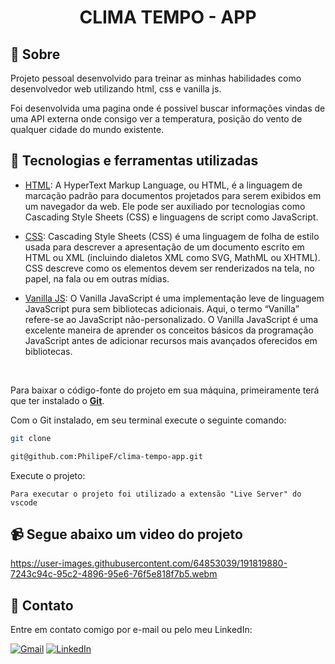 <div align="center">
<h1> CLIMA TEMPO - APP </h1>
</div>
<h2>📃 Sobre</h2><p>

Projeto pessoal desenvolvido para treinar as minhas habilidades como desenvolvedor web utilizando html, css e vanilla js. <p> Foi desenvolvida uma pagina onde é possivel buscar informações vindas de uma API externa onde consigo ver a temperatura, posição do vento de qualquer cidade do mundo existente.
<br>
## 🚀 Tecnologias e ferramentas utilizadas

- [HTML](https://en.wikipedia.org/wiki/HTML): A HyperText Markup Language, ou HTML, é a linguagem de marcação padrão para documentos projetados para serem exibidos em um navegador da web. Ele pode ser auxiliado por tecnologias como Cascading Style Sheets (CSS) e linguagens de script como JavaScript.


- [CSS](https://developer.mozilla.org/en-US/docs/Web/CSS): Cascading Style Sheets (CSS) é uma linguagem de folha de estilo usada para descrever a apresentação de um documento escrito em HTML ou XML (incluindo dialetos XML como SVG, MathML ou XHTML). CSS descreve como os elementos devem ser renderizados na tela, no papel, na fala ou em outras mídias.

- [Vanilla JS](https://kinsta.com/pt/base-de-conhecimento/o-que-e-javascript/#vanilla-javascript): O Vanilla JavaScript é uma implementação leve de linguagem JavaScript pura sem bibliotecas adicionais. Aqui, o termo “Vanilla” refere-se ao JavaScript não-personalizado. O Vanilla JavaScript é uma excelente maneira de aprender os conceitos básicos da programação JavaScript antes de adicionar recursos mais avançados oferecidos em bibliotecas.

<br>

Para baixar o código-fonte do projeto em sua máquina, primeiramente terá que ter instalado o [**Git**](https://git-scm.com/).

Com o Git instalado, em seu terminal execute o seguinte comando:

```bash
git clone  

git@github.com:PhilipeF/clima-tempo-app.git
```

Execute o projeto:

```
Para executar o projeto foi utilizado a extensão "Live Server" do vscode
```

<h2>📹 Segue abaixo um video do projeto</h2>

https://user-images.githubusercontent.com/64853039/191819880-7243c94c-95c2-4896-95e6-76f5e818f7b5.webm


## 📲 Contato

Entre em contato comigo por e-mail ou pelo meu LinkedIn:

<a href="mailto:philipsferreiraa@gmail.com"><img src="https://img.shields.io/badge/Gmail-D14836?style=for-the-badge&logo=gmail&logoColor=white" alt="Gmail"/></a>
<a href="https://www.linkedin.com/in/philipe-ferreira-60696388/"><img src="https://img.shields.io/badge/linkedin%20-%230077B5.svg?&style=for-the-badge&logo=linkedin&logoColor=white" alt="LinkedIn"/></a>